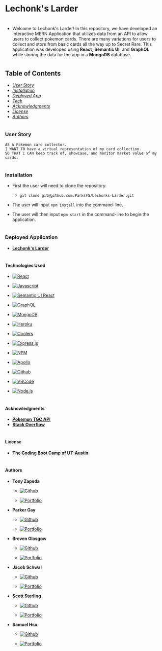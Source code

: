 # Lechonk's Larder

#

- Welcome to Lechonk's Larder! In this repository, we have developed an Interactive MERN Application that utilizes data from an API to allow users to collect pokemon cards. There are many variations for users to collect and store from basic cards all the way up to Secret Rare. This application was developed using **React**, **Semantic UI**, and **GraphQL** while storing the data for the app in a **MongoDB** database.

#

## Table of Contents

- _[User Story](#user-story)_
- _[Installation](#installation)_
- _[Deployed App](#deployed-application)_
- _[Tech](#technologies-used)_
- _[Acknowledgments](#acknowledgments)_
- _[License](#license)_
- _[Authors](#authors)_

#

### User Story

```
AS A Pokemon card collector.
I WANT TO have a virtual representation of my card collection.
SO THAT I CAN keep track of, showcase, and monitor market value of my cards.
```

#

### Installation

- First the user will need to clone the repository:

  - `git clone git@github.com:ParksFG/Lechonks-Larder.git`

- The user will input `npm install` into the command-line.

- The user will then input `npm start` in the command-line to begin the application.

#

### Deployed Application

- **[Lechonk's Larder](https://lechonks-larder.herokuapp.com/)**

#

#### Technologies Used

- [![React]][react-url]

- [![Javascript]][javascript-url]

- [![Semantic UI React]][semantic-ui-url]

- [![GraphQL]][graphql-url]

- [![MongoDB]][mongodb-url]

- [![Heroku]][heroku-url]

- [![Coolers]][coolers-url]

- [![Express.js]][express-url]

- [![NPM]][npm-url]

- [![Apollo]][apollo-url]

- [![Github]][github-url]

- [![VSCode]][vscode-url]

- [![Node.js]][nodejs-url]

#

#### Acknowledgments

- **[Pokemon TGC API][pkmtgc-url]**
- **[Stack Overflow][stackoverflow-url]**

#

#### License

- **[The Coding Boot Camp of UT-Austin]()**

#

#### Authors

- **Tony Zapeda**

  - [![Github]][tony-url]

  - [![Portfolio]][tz-portfolio-url]

- **Parker Gay**

  - [![Github]][parker-url]

  - [![Portfolio]][pg-portfolio-url]

- **Breven Glasgow**

  - [![Github]][breven-url]

  - [![Portfolio]][bg-portfolio-url]

- **Jacob Schwal**

  - [![Github]][jacob-url]

  - [![Portfolio]][js-portfolio-url]

- **Scott Sterling**

  - [![Github]][scott-url]

  - [![Portfolio]][ss-portfolio-url]

- **Samuel Hsu**

  - [![Github]][sam-url]

  - [![Portfolio]][sh-portfolio-url]

#

<!-- Badge Styling -->

[github]: https://img.shields.io/badge/GitHub-100000?style=for-the-badge&logo=github&logoColor=white
[vscode]: https://img.shields.io/badge/VSCode-0078D4?style=for-the-badge&logo=visual%20studio%20code&logoColor=white
[apollo]: https://img.shields.io/badge/Apollo-blueviolet?style=for-the-badge&logo=apollo%20graphql&logoColor=white
[npm]: https://img.shields.io/badge/npm-CB3837?style=for-the-badge&logo=npm&logoColor=white
[express.js]: https://img.shields.io/badge/Express.js-404D59?style=for-the-badge
[heroku]: https://img.shields.io/badge/Heroku-430098?style=for-the-badge&logo=heroku&logoColor=white
[coolers]: https://img.shields.io/badge/Coolers-6B7FD7?style=for-the-badge&logo=coolers&logoColor=white
[mongodb]: https://img.shields.io/badge/MongoDB-4EA94B?style=for-the-badge&logo=mongodb&logoColor=white
[graphql]: https://img.shields.io/badge/GraphQl-E10098?style=for-the-badge&logo=graphql&logoColor=white
[semantic ui react]: https://img.shields.io/badge/-Semantic%20UI%20React-86CCDC?style=for-the-badge&logo=react&logoColor=white
[javascript]: https://img.shields.io/badge/JavaScript-323330?style=for-the-badge&logo=javascript&logoColor=F7DF1E
[react]: https://img.shields.io/badge/React-20232A?style=for-the-badge&logo=react&logoColor=61DAFB
[node.js]: https://img.shields.io/badge/Node.js-43853D?style=for-the-badge&logo=node.js&logoColor=white
[portfolio]: https://img.shields.io/badge/Portfolio-informational?style=for-the-badge&logo=visual%20studio%20code&logoColor=white

<!-- Tech Urls -->

[github-url]: https://github.com/
[vscode-url]: https://code.visualstudio.com/
[apollo-url]: https://www.apollographql.com/
[npm-url]: https://www.npmjs.com/
[express-url]: https://expressjs.com/
[heroku-url]: https://heroku.com/
[coolers-url]: https://coolors.co/
[mongodb-url]: https://www.mongodb.com/
[graphql-url]: https://graphql.org/
[semantic-ui-url]: https://react.semantic-ui.com/
[javascript-url]: https://www.javascript.com/
[react-url]: https://reactjs.org/
[nodejs-url]: https://nodejs.org/
[pkmtgc-url]: https://pokemontcg.io/
[stackoverflow-url]: https://stackoverflow.com/

<!-- Contributor Urls -->

[tony-url]: https://github.com/teeoni
[parker-url]: https://github.com/parksfg
[breven-url]: https://github.com/brevenn
[jacob-url]: https://github.com/jacobschwal
[scott-url]: https://github.com/overnightsolo
[sam-url]: https://github.com/sky19930112

<!-- Contributor Portfolios -->

[tz-portfolio-url]: https://teeoni.github.io/TZ-Stack-Services/
[pg-portfolio-url]: https://parksfg.github.io/Updated-Portfolio/
[bg-portfolio-url]: https://brevenn.github.io/Portfolio-Full-Stack/
[js-portfolio-url]: https://jacobschwalbach.com/
[ss-portfolio-url]: https://overnightsolo.github.io/scott-sterling-portfolio/
[sh-portfolio-url]: https://sky19930112.github.io/Portfolios/
